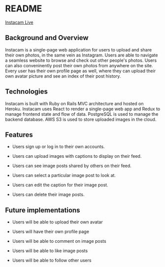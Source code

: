 # README

[Instacam Live](https://instacam-1.herokuapp.com/)

## Background and Overview

Instacam is a single-page web application for users to upload and share their own photos, in the same vein as Instagram. Users are able to navigate a seamless website to browse and check out other people's photos. Users can also conveninently post their own photos from anywhere on the site. Every user has their own profile page as well, where they can upload their own avatar picture and see an index of their post history.


## Technologies

Instacam is built with Ruby on Rails MVC architecture and hosted on Heroku. Instacam uses React to render a single-page web app and Redux to manage frontend state and flow of data. PostgreSQL is used to manage the backend database. AWS S3 is used to store uploaded images in the cloud.  




## Features

* Users sign up or log in to their own accounts.

* Users can upload images with captions to display on their feed.

* Users can see image posts shared by others on their feed.

* Users can select a particular image post to look at.

* Users can edit the caption for their image post.

* Users can delete their image posts.


## Future implementations

* Users will be able to upload their own avatar

* Users will have their own profile page

* Users will be able to comment on image posts

* Users will be able to like image posts

* Users will be able to follow other users


